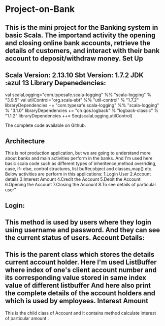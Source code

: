 # Project-on-Bank
This is the mini project for the Banking system in basic Scala.
The importand activity the opening and closing online bank accounts, retrieve the details of customers, and interact with their bank account to deposit/withdraw money.
Set Up
-------
Scala Version: 2.13.10
Sbt Version: 1.7.2
JDK :azul 13
Library Depenedencies:
----------------------
val scalaLogging="com.typesafe.scala-logging" %% "scala-logging" % "3.9.5"
val utilControl="org.scala-sbt" %% "util-control" % "1.7.2"
libraryDependencies += "com.typesafe.scala-logging" %% "scala-logging" % "3.1.0"
libraryDependencies += "ch.qos.logback" % "logback-classic" % "1.1.2"
libraryDependencies ++= Seq(scalaLogging,utilControl)

The complete code available on Github.

Architecture
------------
This is not production application, but we are going to understand more about banks and main activities perform in the banks.
And I'm used here basic scala code such as different types of inheritence,method overriding, case, if- else, control structures,
list buffer,object and classes,map() etc.
Below activities are perform in this applications:
1.Login User
2.Account details
3.Interest Amount
4.Credit the Account 
5.Debit the Account 
6.Opening the Account 
7.Closing the Account
8.To see details of particular user"

Login:
------
This method is used by users where they login using username and password. And they can see the current status of users.
Account Details:
----------------
This is the parent class which stores the details current account holder.
Here I'm used ListBuffer where index of one's client account number and its corresponding
value stored in same index value of different listbuffer And here also print the complete details of the account holders and which is used by employees.
Interest Amount
---------------
 This is the child class of Account and it contains method calculate interest of particular amount .      
